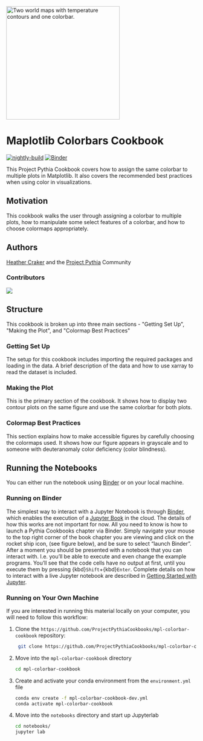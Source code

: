 <img src="thumbnail.png" alt="Two world maps with temperature contours and one colorbar." width="300"/>

# Maplotlib Colorbars Cookbook

[![nightly-build](https://github.com/ProjectPythiaCookbooks/mpl-colorbar-cookbook/actions/workflows/nightly-build.yaml/badge.svg)](https://github.com/ProjectPythiaCookbooks/mpl-colorbar-cookbook/actions/workflows/nightly-build.yaml)
[![Binder](https://binder-staging.2i2c.cloud/badge_logo.svg)](https://binder-staging.2i2c.cloud/v2/gh/ProjectPythiaCookbooks/mpl-colorbar-cookbook/main?labpath=notebooks)

This Project Pythia Cookbook covers how to assign the same colorbar to multiple plots in Matplotlib. It also covers the recommended best practices when using color in visualizations.

## Motivation

This cookbook walks the user through assigning a colorbar to multiple plots, how to manipulate some select features of a colorbar, and how to choose colormaps appropriately.
## Authors

[Heather Craker](https://github.com/hCraker) and the [Project Pythia](https://projectpythia.org/) Community

### Contributors

<a href="https://github.com/ProjectPythiaCookbooks/mpl-colorbar-cookbook/graphs/contributors">
  <img src="https://contrib.rocks/image?repo=ProjectPythiaCookbooks/mpl-colorbar-cookbook" />
</a>

## Structure
This cookbook is broken up into three main sections - "Getting Set Up", "Making the Plot", and "Colormap Best Practices"

### Getting Set Up
The setup for this cookbook includes importing the required packages and loading in the data. A brief description of the data and how to use xarray to read the dataset is included.

### Making the Plot
This is the primary section of the cookbook. It shows how to display two contour plots on the same figure and use the same colorbar for both plots.

### Colormap Best Practices
This section explains how to make accessible figures by carefully choosing the colormaps used. It shows how our figure appears in grayscale and to someone with deuteranomaly color deficiency (color blindness).

## Running the Notebooks
You can either run the notebook using [Binder](https://mybinder.org/) or on your local machine.

### Running on Binder

The simplest way to interact with a Jupyter Notebook is through
[Binder](https://mybinder.org/), which enables the execution of a
[Jupyter Book](https://jupyterbook.org) in the cloud. The details of how this works are not
important for now. All you need to know is how to launch a Pythia
Cookbooks chapter via Binder. Simply navigate your mouse to
the top right corner of the book chapter you are viewing and click
on the rocket ship icon, (see figure below), and be sure to select
“launch Binder”. After a moment you should be presented with a
notebook that you can interact with. I.e. you’ll be able to execute
and even change the example programs. You’ll see that the code cells
have no output at first, until you execute them by pressing
{kbd}`Shift`\+{kbd}`Enter`. Complete details on how to interact with
a live Jupyter notebook are described in [Getting Started with
Jupyter](https://foundations.projectpythia.org/foundations/getting-started-jupyter.html).

### Running on Your Own Machine
If you are interested in running this material locally on your computer, you will need to follow this workflow:  

1. Clone the `https://github.com/ProjectPythiaCookbooks/mpl-colorbar-cookbook` repository:

   ```bash
    git clone https://github.com/ProjectPythiaCookbooks/mpl-colorbar-cookbook.git
    ```  
1. Move into the `mpl-colorbar-cookbook` directory
    ```bash
    cd mpl-colorbar-cookbook
    ```  
1. Create and activate your conda environment from the `environment.yml` file
    ```bash
    conda env create -f mpl-colorbar-cookbook-dev.yml
    conda activate mpl-colorbar-cookbook
    ```  
1.  Move into the `notebooks` directory and start up Jupyterlab
    ```bash
    cd notebooks/
    jupyter lab
    ```
